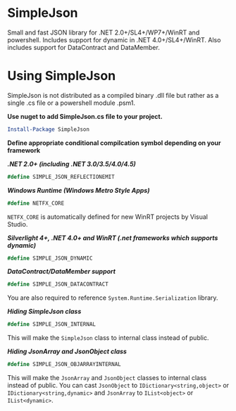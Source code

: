 # SimpleJson
Small and fast JSON library for .NET 2.0+/SL4+/WP7+/WinRT and powershell. Includes support for dynamic in .NET 4.0+/SL4+/WinRT. Also includes support for DataContract and DataMember. 

# Using SimpleJson

SimpleJson is not distributed as a compiled binary .dll file but rather as a single .cs file or a powershell module .psm1.

**Use nuget to add SimpleJson.cs file to your project.**

```powershell
Install-Package SimpleJson
```

**Define appropriate conditional compilcation symbol depending on your framework**

_**.NET 2.0+ (including .NET 3.0/3.5/4.0/4.5)**_

```csharp
#define SIMPLE_JSON_REFLECTIONEMIT
```

_**Windows Runtime (Windows Metro Style Apps)**_

```csharp
#define NETFX_CORE
```

`NETFX_CORE` is automatically defined for new WinRT projects by Visual Studio.

_**Silverlight 4+, .NET 4.0+ and WinRT (.net frameworks which supports dynamic)**_

```csharp
#define SIMPLE_JSON_DYNAMIC
```

_**DataContract/DataMember support**_

```csharp
#define SIMPLE_JSON_DATACONTRACT
```

You are also required to reference `System.Runtime.Serialization` library.

_**Hiding SimpleJson class**_

```csharp
#define SIMPLE_JSON_INTERNAL
```

This will make the `SimpleJson` class to internal class instead of public.

_**Hiding JsonArray and JsonObject class**_

```csharp
#define SIMPLE_JSON_OBJARRAYINTERNAL
```

This will make the `JsonArray` and `JsonObject` classes to internal class instead of public. You can cast `JsonObject`
to `IDictionary<string,object>` or `IDictionary<string,dynamic>` and `JsonArray` to `IList<object>` or `IList<dynamic>`.